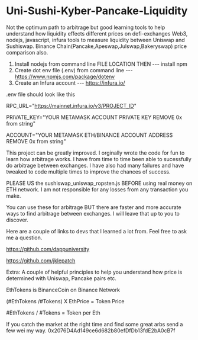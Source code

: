# Uni-Sushi-Kyber-Pancake-Liquidity
Not the optimum path to arbitrage but good learning tools to help understand how liquidity effects different prices on defi-exchanges 
Web3, nodejs, javascript, infura tools to measure liquidity between Uniswap and Sushiswap. Binance Chain(Pancake,Apeswap,Julswap,Bakeryswap) price comparison also.
1) Install nodejs from command line FILE LOCATION THEN --- install npm
2) Create dot env file (.env) from command line --- https://www.npmjs.com/package/dotenv
3) Create an Infura account --- https://infura.io/

.env file should look like this 

RPC_URL="https://mainnet.infura.io/v3/PROJECT_ID" 

PRIVATE_KEY="YOUR METAMASK ACCOUNT PRIVATE KEY REMOVE 0x from string"

ACCOUNT="YOUR METAMASK ETH/BINANCE ACCOUNT ADDRESS REMOVE 0x from string"

This project can be greatly improved. I orginally wrote the code for fun to learn how arbitrage works. 
I have from time to time been able to sucessfully do arbitrage between exchanges. 
I have also had many failures and have tweaked to code multiple times to improve the chances of success.

PLEASE US the sushiswap_uniswap_ropsten.js BEFORE using real money on ETH network. 
I am not responsible for any losses from any transaction you make. 

You can use these for arbitrage BUT there are faster and more accurate ways to find arbitrage between exchanges. I will leave that up to you to discover.

Here are a couple of links to devs that I learned a lot from. Feel free to ask me a question. 

https://github.com/dappuniversity

https://github.com/jklepatch

Extra:
A couple of helpful principles to help you understand how price is determined with Uniswap, Pancake pairs etc.

EthTokens is BinanceCoin on Binance Network

(#EthTokens /#Tokens) X EthPrice = Token Price 

#EthTokens / #Tokens = Token per Eth

If you catch the market at the right time and find some great arbs send a few wei my way.
0x2076D4Ad149ce6d682b80efDfDb13fdE2bA0cB7f

